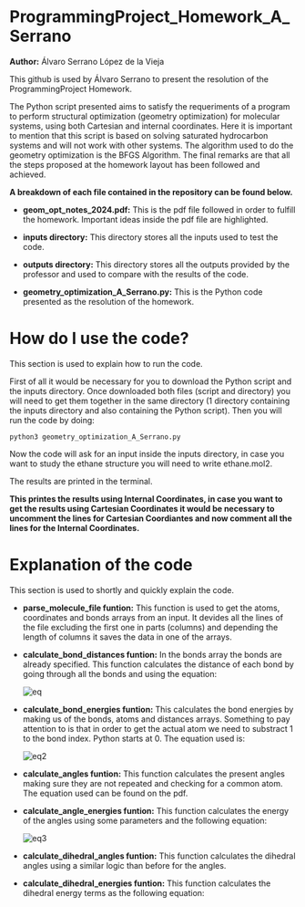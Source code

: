 # ProgrammingProject_Homework_A_Serrano
**Author:** Álvaro Serrano López de la Vieja

This github is used by Álvaro Serrano to present the resolution of the ProgrammingProject Homework.

The Python script presented aims to satisfy the requeriments of a program to perform structural optimization (geometry optimization) for molecular systems, using both Cartesian and internal coordinates. Here it is important to mention that this script is based on solving saturated hydrocarbon systems and will not work with other systems. The algorithm used to do the geometry optimization is the BFGS Algorithm. The final remarks are that all the steps proposed at the homework layout has been followed and achieved.

**A breakdown of each file contained in the repository can be found below.**

- **geom_opt_notes_2024.pdf:** This is the pdf file followed in order to fulfill the homework. Important ideas inside the pdf file are highlighted.

- **inputs directory:** This directory stores all the inputs used to test the code.

- **outputs directory:** This directory stores all the outputs provided by the professor and used to compare with the results of the code.

- **geometry_optimization_A_Serrano.py:** This is the Python code presented as the resolution of the homework.

# How do I use the code?
This section is used to explain how to run the code.

First of all it would be necessary for you to download the Python script and the inputs directory. Once downloaded both files (script and directory) you will need to get them together in the same directory (1 directory containing the inputs directory and also containing the Python script). Then you will run the code by doing:

```console
python3 geometry_optimization_A_Serrano.py
```

Now the code will ask for an input inside the inputs directory, in case you want to study the ethane structure you will need to write ethane.mol2.

The results are printed in the terminal.

**This printes the results using Internal Coordinates, in case you want to get the results using Cartesian Coordinates it would be necessary to uncomment the lines for Cartesian Coordiantes and now comment all the lines for the Internal Coordinates.**

# Explanation of the code
This section is used to shortly and quickly explain the code.

- **parse_molecule_file funtion:** This function is used to get the atoms, coordinates and bonds arrays from an input. It devides all the lines of the file excluding the first one in parts (columns) and depending the length of columns it saves the data in one of the arrays.

- **calculate_bond_distances funtion:** In the bonds array the bonds are already specified. This function calculates the distance of each bond by going through all the bonds and using the equation:

     ![eq](https://github.com/user-attachments/assets/fe834418-c5a6-4e95-bfdd-4342541c76be)

- **calculate_bond_energies funtion:** This calculates the bond energies by making us of the bonds, atoms and distances arrays. Something to pay attention to is that in order to get the actual atom we need to substract 1 to the bond index. Python starts at 0. The equation used is:

     ![eq2](https://github.com/user-attachments/assets/57ee26da-5f3b-48d0-9b14-72ffab654946)

- **calculate_angles funtion:** This function calculates the present angles making sure they are not repeated and checking for a common atom. The equation used can be found on the pdf.

- **calculate_angle_energies funtion:** This function calculates the energy of the angles using some parameters and the following equation:

     ![eq3](https://github.com/user-attachments/assets/d84cbe24-dd69-44d0-b235-d229fbf170a7)

- **calculate_dihedral_angles funtion:** This function calculates the dihedral angles using a similar logic than before for the angles.

- **calculate_dihedral_energies funtion:** This function calculates the dihedral energy terms as the following equation:




